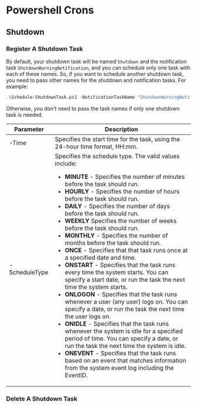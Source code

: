 # Powershell Crons

## Shutdown

### Register A Shutdown Task

By default, your shutdown task will be named `Shutdown` and the notification task `ShutdownWarningNotification`, and you can schedule only one task with each of these names. So, if you want to schedule another shutdown task, you need to pass other names for the shutdown and notification tasks. For example:

```powershell
.\Schedule-ShutdownTask.ps1 -NotificationTaskName "ShutdownWarningNotification2" -ShutdownTaskName "Shutdown2" -Time "11:00"
```

Otherwise, you don't need to pass the task names if only one shutdown task is needed.

| Parameter     | Description                                                                                                                                                                                                                                                                                                                                                                                                                                                                                                                                                                                                                                                                                                                                                                                                                                                                                                                                                                                                                                                                                                                                                                                                                |
| ------------- | -------------------------------------------------------------------------------------------------------------------------------------------------------------------------------------------------------------------------------------------------------------------------------------------------------------------------------------------------------------------------------------------------------------------------------------------------------------------------------------------------------------------------------------------------------------------------------------------------------------------------------------------------------------------------------------------------------------------------------------------------------------------------------------------------------------------------------------------------------------------------------------------------------------------------------------------------------------------------------------------------------------------------------------------------------------------------------------------------------------------------------------------------------------------------------------------------------------------------- |
| -Time         | Specifies the start time for the task, using the 24-hour time format, HH:mm.                                                                                                                                                                                                                                                                                                                                                                                                                                                                                                                                                                                                                                                                                                                                                                                                                                                                                                                                                                                                                                                                                                                                               |
| -ScheduleType | Specifies the schedule type. The valid values include:<ul><li>**MINUTE** - Specifies the number of minutes before the task should run.</li><li>**HOURLY** - Specifies the number of hours before the task should run.</li><li>**DAILY** - Specifies the number of days before the task should run.</li><li>**WEEKLY** Specifies the number of weeks before the task should run.</li><li>**MONTHLY** - Specifies the number of months before the task should run.</li><li>**ONCE** - Specifies that that task runs once at a specified date and time.</li><li>**ONSTART** - Specifies that the task runs every time the system starts. You can specify a start date, or run the task the next time the system starts.</li><li>**ONLOGON** - Specifies that the task runs whenever a user (any user) logs on. You can specify a date, or run the task the next time the user logs on.</li><li>**ONIDLE** - Specifies that the task runs whenever the system is idle for a specified period of time. You can specify a date, or run the task the next time the system is idle.</li><li>**ONEVENT** - Specifies that the task runs based on an event that matches information from the system event log including the EventID. |

### Delete A Shutdown Task
